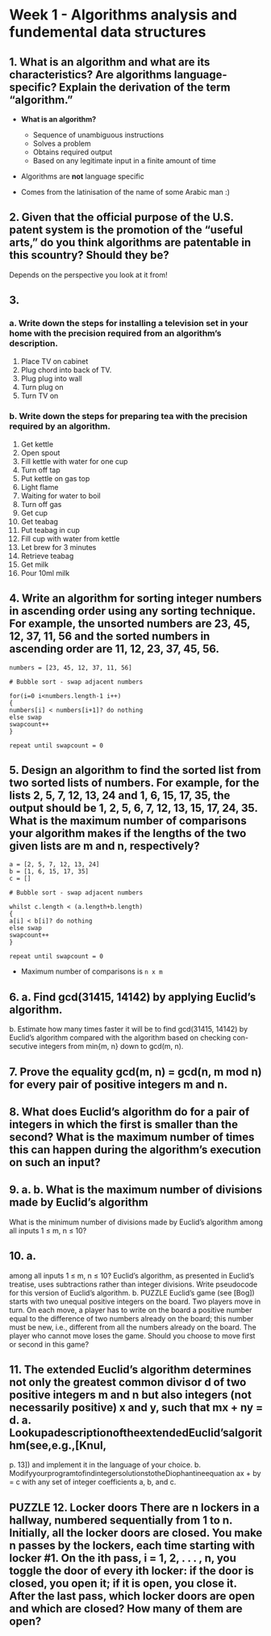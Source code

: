 # Week 1 - Algorithms analysis and fundemental data structures

## 1. What is an algorithm and what are its characteristics? Are algorithms language-specific? Explain the derivation of the term “algorithm.”

- **What is an algorithm?**
  - Sequence of unambiguous instructions
  - Solves a problem
  - Obtains required output
  - Based on any legitimate input in a finite amount of time

- Algorithms are **not** language specific

- Comes from the latinisation of the name of some Arabic man :)

## 2. Given that the official purpose of the U.S. patent system is the promotion of the “useful arts,” do you think algorithms are patentable in this scountry? Should they be?

Depends on the perspective you look at it from!

## 3. 

### a. Write down the steps for installing a television set in your home with the precision required from an algorithm’s description.

1. Place TV on cabinet
2. Plug chord into back of TV.
3. Plug plug into wall
4. Turn plug on
5. Turn TV on

### b. Write down the steps for preparing tea with the precision required by an algorithm.

1. Get kettle
2. Open spout
3. Fill kettle with water for one cup
4. Turn off tap
5. Put kettle on gas top
6. Light flame
7. Waiting for water to boil
8. Turn off gas
9. Get cup
10. Get teabag
11. Put teabag in cup
12. Fill cup with water from kettle
13. Let brew for 3 minutes
14. Retrieve teabag
15. Get milk
16. Pour 10ml milk

## 4. Write an algorithm for sorting integer numbers in ascending order using any sorting technique. For example, the unsorted numbers are 23, 45, 12, 37, 11, 56 and the sorted numbers in ascending order are 11, 12, 23, 37, 45, 56.

```
numbers = [23, 45, 12, 37, 11, 56]

# Bubble sort - swap adjacent numbers

for(i=0 i<numbers.length-1 i++) 
{
numbers[i] < numbers[i+1]? do nothing
else swap
swapcount++
}

repeat until swapcount = 0
```

## 5. Design an algorithm to find the sorted list from two sorted lists of numbers. For example, for the lists 2, 5, 7, 12, 13, 24 and 1, 6, 15, 17, 35, the output should be 1, 2, 5, 6, 7, 12, 13, 15, 17, 24, 35. What is the maximum number of comparisons your algorithm makes if the lengths of the two given lists are m and n, respectively?

```
a = [2, 5, 7, 12, 13, 24]
b = [1, 6, 15, 17, 35]
c = []

# Bubble sort - swap adjacent numbers

whilst c.length < (a.length+b.length)
{
a[i] < b[i]? do nothing
else swap
swapcount++
}

repeat until swapcount = 0
```


- Maximum number of comparisons is `n x m`

## 6. a. Find gcd(31415, 14142) by applying Euclid’s algorithm.
b. Estimate how many times faster it will be to find gcd(31415, 14142) by Euclid’s algorithm compared with the algorithm based on checking con- secutive integers from min{m, n} down to gcd(m, n).

## 7. Prove the equality gcd(m, n) = gcd(n, m mod n) for every pair of positive integers m and n.

## 8. What does Euclid’s algorithm do for a pair of integers in which the first is smaller than the second? What is the maximum number of times this can happen during the algorithm’s execution on such an input?

## 9. a. b. What is the maximum number of divisions made by Euclid’s algorithm
What is the minimum number of divisions made by Euclid’s algorithm among all inputs 1 ≤ m, n ≤ 10?

## 10. a.
among all inputs 1 ≤ m, n ≤ 10?
Euclid’s algorithm, as presented in Euclid’s treatise, uses subtractions rather than integer divisions. Write pseudocode for this version of Euclid’s algorithm.
b. PUZZLE Euclid’s game (see [Bog]) starts with two unequal positive integers on the board. Two players move in turn. On each move, a player has to write on the board a positive number equal to the difference of two numbers already on the board; this number must be new, i.e., different from all the numbers already on the board. The player who cannot move loses the game. Should you choose to move first or second in this game?

## 11. The extended Euclid’s algorithm determines not only the greatest common divisor d of two positive integers m and n but also integers (not necessarily positive) x and y, such that mx + ny = d. a. LookupadescriptionoftheextendedEuclid’salgorithm(see,e.g.,[KnuI,
p. 13]) and implement it in the language of your choice. b. ModifyyourprogramtofindintegersolutionstotheDiophantineequation
ax + by = c with any set of integer coefficients a, b, and c.

## PUZZLE 12.	Locker doors	There are n lockers in a hallway, numbered sequentially from 1 to n. Initially, all the locker doors are closed. You make n passes by the lockers, each time starting with locker #1. On the ith pass, i = 1, 2, . . . , n, you toggle the door of every ith locker: if the door is closed, you open it; if it is open, you close it. After the last pass, which locker doors are open and which are closed? How many of them are open?